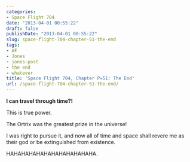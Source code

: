 ```yaml
---
categories:
- Space Flight 704
date: "2013-04-01 00:55:22"
draft: false
publishDate: "2013-04-01 00:55:22"
slug: space-flight-704-chapter-51-the-end
tags:
- AF
- Jones
- jones-post
- the end
- whatever
title: 'Space Flight 704, Chapter P=51: The End'
url: /space-flight-704-chapter-51-the-end/
---
```

**I can travel through time?!**

This is true power.

The Ortrix was the greatest prize in the universe!

I was right to pursue it, and now all of time and space shall revere me
as their god or be extinguished from existence.

HAHAHAHAHAHAHAHAHAHAHAHA.